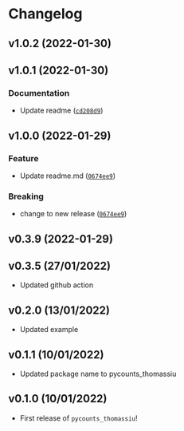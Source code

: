 # Changelog

<!--next-version-placeholder-->

## v1.0.2 (2022-01-30)


## v1.0.1 (2022-01-30)
### Documentation
* Update readme ([`cd208d9`](https://github.com/thomassiu/pycounts/commit/cd208d96c5753f518e8f75ffea7d3464ed1923c2))

## v1.0.0 (2022-01-29)
### Feature
* Update readme.md ([`0674ee9`](https://github.com/thomassiu/pycounts/commit/0674ee9eac4dcce8ddd6caf4a147ed4269d64c38))

### Breaking
* change to new release  ([`0674ee9`](https://github.com/thomassiu/pycounts/commit/0674ee9eac4dcce8ddd6caf4a147ed4269d64c38))

## v0.3.9 (2022-01-29)

## v0.3.5 (27/01/2022)

- Updated github action


## v0.2.0 (13/01/2022)

- Updated example

## v0.1.1 (10/01/2022)

- Updated package name to pycounts_thomassiu

## v0.1.0 (10/01/2022)

- First release of `pycounts_thomassiu`!
